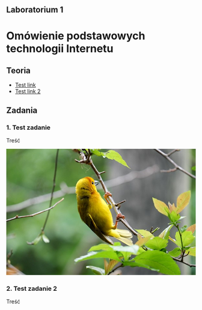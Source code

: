 ## Laboratorium 1

# Omówienie podstawowych technologii Internetu

## Teoria

* [Test link](https://pja.edu.pl)
* [Test link 2](https://pja.edu.pl)

## Zadania

### 1. Test zadanie

Treść

[![](assets/img.jpg)](assets/img.jpg)

### 2. Test zadanie 2

Treść
